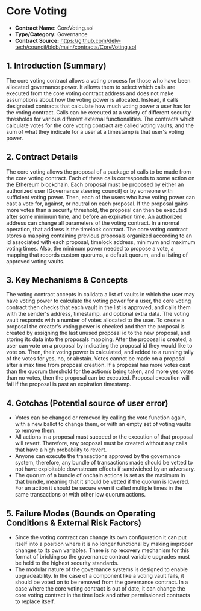 # Core Voting

* **Contract Name:** CoreVoting.sol
* **Type/Category:** Governance
* **Contract Source:** https://github.com/delv-tech/council/blob/main/contracts/CoreVoting.sol

## 1. Introduction (Summary)

The core voting contract allows a voting process for those who have been allocated governance power. It allows them to select which calls are executed from the core voting contract address and does not make assumptions about how the voting power is allocated. Instead, it calls designated contracts that calculate how much voting power a user has for the voting contract. Calls can be executed at a variety of different security thresholds for various different external functionalities. The contracts which calculate votes for the core voting contract are called voting vaults, and the sum of what they indicate for a user at a timestamp is that user's voting power.

## 2. Contract Details

The core voting allows the proposal of a package of calls to be made from the core voting contract. Each of these calls corresponds to some action on the Ethereum blockchain. Each proposal must be proposed by either an authorized user \[Governance steering council] or by someone with sufficient voting power. Then, each of the users who have voting power can cast a vote for, against, or neutral on each proposal. If the proposal gains more votes than a security threshold, the proposal can then be executed after some minimum time, and before an expiration time. An authorized address can change all parameters of the voting contract. In a normal operation, that address is the timelock contract. The core voting contract stores a mapping containing previous proposals organized according to an id associated with each proposal, timelock address, minimum and maximum voting times. Also, the minimum power needed to propose a vote, a mapping that records custom quorums, a default quorum, and a listing of approved voting vaults.

## 3. Key Mechanisms & Concepts

The voting contract accepts in calldata a list of vaults in which the user may have voting power to calculate the voting power for a user, the core voting contract then checks that each vault in the list is approved, and calls them with the sender's address, timestamp, and optional extra data. The voting vault responds with a number of votes allocated to the user. To create a proposal the creator's voting power is checked and then the proposal is created by assigning the last unused proposal id to the new proposal, and storing its data into the proposals mapping. After the proposal is created, a user can vote on a proposal by indicating the proposal id they would like to vote on. Then, their voting power is calculated, and added to a running tally of the votes for yes, no, or abstain. Votes cannot be made on a proposal after a max time from proposal creation. If a proposal has more votes cast than the quorum threshold for the action/s being taken, and more yes votes than no votes, then the proposal can be executed. Proposal execution will fail if the proposal is past an expiration timestamp.

## 4. Gotchas (Potential source of user error)

* Votes can be changed or removed by calling the vote function again, with a new ballot to change them, or with an empty set of voting vaults to remove them.
* All actions in a proposal must succeed or the execution of that proposal will revert. Therefore, any proposal must be created without any calls that have a high probability to revert.
* Anyone can execute the transactions approved by the governance system, therefore, any bundle of transactions made should be vetted to not have exploitable downstream effects if sandwiched by an adversary.
* The quorum of a bundle of onchain actions is set as the maximum in that bundle, meaning that it should be vetted if the quorum is lowered. For an action it should be secure even if called multiple times in the same transactions or with other low quorum actions.

## 5. Failure Modes (Bounds on Operating Conditions & External Risk Factors)

* Since the voting contract can change its own configuration it can put itself into a position where it is no longer functional by making improper changes to its own variables. There is no recovery mechanism for this format of bricking so the governance contract variable upgrades must be held to the highest security standards.
* The modular nature of the governance systems is designed to enable upgradeability. In the case of a component like a voting vault fails, it should be voted on to be removed from the governance contract. In a case where the core voting contract is out of date, it can change the core voting contract in the time lock and other permissioned contracts to replace itself.
